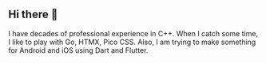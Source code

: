 ## Hi there 👋

I have decades of professional experience in C++.
When I catch some time, I like to play with Go, HTMX, Pico CSS.
Also, I am trying to make something for Android and iOS using Dart and Flutter.

<!--
**mzk84/mzk84** is a ✨ _special_ ✨ repository because its `README.md` (this file) appears on your GitHub profile.

Here are some ideas to get you started:

- 🔭 I’m currently working on ...
- 🌱 I’m currently learning ...
- 👯 I’m looking to collaborate on ...
- 🤔 I’m looking for help with ...
- 💬 Ask me about ...
- 📫 How to reach me: ...
- 😄 Pronouns: ...
- ⚡ Fun fact: ...
-->
